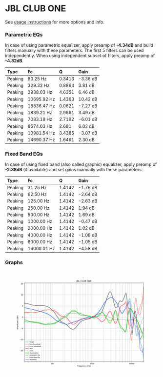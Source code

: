 # JBL CLUB ONE
See [usage instructions](https://github.com/jaakkopasanen/AutoEq#usage) for more options and info.

### Parametric EQs
In case of using parametric equalizer, apply preamp of **-4.34dB** and build filters manually
with these parameters. The first 5 filters can be used independently.
When using independent subset of filters, apply preamp of **-4.32dB**.

| Type    | Fc          |      Q | Gain     |
|:--------|:------------|:-------|:---------|
| Peaking | 80.25 Hz    | 0.3413 | -3.36 dB |
| Peaking | 329.32 Hz   | 0.8864 | 3.81 dB  |
| Peaking | 3938.03 Hz  | 4.6351 | 6.46 dB  |
| Peaking | 10695.92 Hz | 1.4363 | 10.42 dB |
| Peaking | 18836.47 Hz | 0.0621 | -7.27 dB |
| Peaking | 1839.21 Hz  | 2.9661 | 3.49 dB  |
| Peaking | 7083.18 Hz  | 2.7192 | -6.01 dB |
| Peaking | 8574.03 Hz  | 2.681  | 6.02 dB  |
| Peaking | 10981.54 Hz | 3.4385 | -3.07 dB |
| Peaking | 14690.37 Hz | 1.6461 | 2.30 dB  |

### Fixed Band EQs
In case of using fixed band (also called graphic) equalizer, apply preamp of **-2.38dB**
(if available) and set gains manually with these parameters.

| Type    | Fc          |      Q | Gain     |
|:--------|:------------|:-------|:---------|
| Peaking | 31.25 Hz    | 1.4142 | -1.76 dB |
| Peaking | 62.50 Hz    | 1.4142 | -2.64 dB |
| Peaking | 125.00 Hz   | 1.4142 | -2.63 dB |
| Peaking | 250.00 Hz   | 1.4142 | 1.94 dB  |
| Peaking | 500.00 Hz   | 1.4142 | 1.69 dB  |
| Peaking | 1000.00 Hz  | 1.4142 | -0.47 dB |
| Peaking | 2000.00 Hz  | 1.4142 | 1.02 dB  |
| Peaking | 4000.00 Hz  | 1.4142 | -1.08 dB |
| Peaking | 8000.00 Hz  | 1.4142 | -1.05 dB |
| Peaking | 16000.01 Hz | 1.4142 | -4.58 dB |

### Graphs
![](./JBL%20CLUB%20ONE.png)